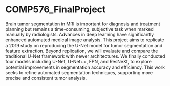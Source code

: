 # COMP576_FinalProject
Brain tumor segmentation in MRI is important for diagnosis and treatment planning but remains a time-consuming, subjective task when marked manually by radiologists. Advances in deep learning have significantly enhanced automated medical image analysis. This project aims to replicate a 2019 study on reproducing the U-Net model for tumor segmentation and feature extraction. Beyond replication, we will evaluate and compare the traditional U-Net framework with newer architectures. We finally conducted four models including U-Net, U-Net++, FPN, and ResNeXt, to explore potential improvements in segmentation accuracy and efficiency. This work seeks to refine automated segmentation techniques, supporting more precise and consistent tumor analysis.
